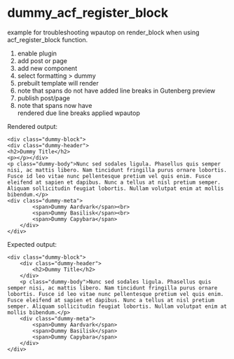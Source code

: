 # dummy_acf_register_block
example for troubleshooting wpautop on render_block when using acf_register_block function.

1. enable plugin
2. add post or page
3. add new component
4. select formatting > dummy
5. prebuilt template will render
6. note that spans do not have added line breaks in Gutenberg preview
7. publish post/page
8. note that spans now have <br> rendered due line breaks applied wpautop


Rendered output:
```
<div class="dummy-block">
<div class="dummy-header">
<h2>Dummy Title</h2>
<p></p></div>
<p class="dummy-body">Nunc sed sodales ligula. Phasellus quis semper nisi, ac mattis libero. Nam tincidunt fringilla purus ornare lobortis. Fusce id leo vitae nunc pellentesque pretium vel quis enim. Fusce eleifend at sapien et dapibus. Nunc a tellus at nisl pretium semper. Aliquam sollicitudin feugiat lobortis. Nullam volutpat enim at mollis bibendum.</p>
<div class="dummy-meta">
        <span>Dummy Aardvark</span><br>
        <span>Dummy Basilisk</span><br>
        <span>Dummy Capybara</span>
    </div>
</div>
```

Expected output:
```
<div class="dummy-block">
    <div class="dummy-header">
        <h2>Dummy Title</h2>
    </div>
    <p class="dummy-body">Nunc sed sodales ligula. Phasellus quis semper nisi, ac mattis libero. Nam tincidunt fringilla purus ornare lobortis. Fusce id leo vitae nunc pellentesque pretium vel quis enim. Fusce eleifend at sapien et dapibus. Nunc a tellus at nisl pretium semper. Aliquam sollicitudin feugiat lobortis. Nullam volutpat enim at mollis bibendum.</p>
    <div class="dummy-meta">
        <span>Dummy Aardvark</span>
        <span>Dummy Basilisk</span>
        <span>Dummy Capybara</span>
    </div>
</div>
```
